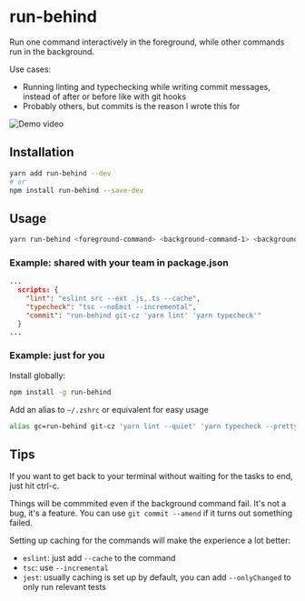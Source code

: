 # run-behind

Run one command interactively in the foreground, while other commands run in the background.

Use cases:
- Running linting and typechecking while writing commit messages, instead of after or before like with git hooks
- Probably others, but commits is the reason I wrote this for

![Demo video](https://user-images.githubusercontent.com/10573690/136843956-7cd736d9-e14d-41e3-a534-b06d99533a11.gif)

## Installation

```sh
yarn add run-behind --dev
# or
npm install run-behind --save-dev
```

## Usage

```sh
yarn run-behind <foreground-command> <background-command-1> <background-command-2> ... <background-command-n>
```

### Example: shared with your team in package.json

```json
...
  scripts: {
    "lint": "eslint src --ext .js,.ts --cache",
    "typecheck": "tsc --noEmit --incremental",
    "commit": "run-behind git-cz 'yarn lint' 'yarn typecheck'"
  }
...
```

### Example: just for you

Install globally:
```sh
npm install -g run-behind
```

Add an alias to `~/.zshrc` or equivalent for easy usage
```sh
alias gc=run-behind git-cz 'yarn lint --quiet' 'yarn typecheck --pretty'
```

## Tips

If you want to get back to your terminal without waiting for the tasks to end, just hit ctrl-c.

Things will be commmited even if the background command fail. It's not a bug, it's a feature. You can use `git commit --amend` if it turns out something failed.

Setting up caching for the commands will make the experience a lot better:

- `eslint`: just add `--cache` to the command
- `tsc`: use `--incremental`
- `jest`: usually caching is set up by default, you can add `--onlyChanged` to only run relevant tests
